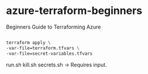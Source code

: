 # azure-terraform-beginners
Beginners Guide to Terraforming Azure

```sh

terraform apply \
-var-file=terraform.tfvars \
-var-file=secret-variables.tfvars

```

run.sh
kill.sh
secrets.sh -> Requires input.